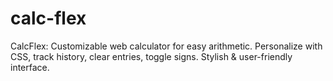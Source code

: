 # calc-flex
CalcFlex: Customizable web calculator for easy arithmetic. Personalize with CSS, track history, clear entries, toggle signs. Stylish &amp; user-friendly interface.
